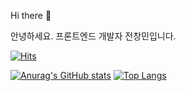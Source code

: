 Hi there 👋

안녕하세요. 프론트엔드 개발자 전창민입니다.

[![Hits](https://hits.seeyoufarm.com/api/count/incr/badge.svg?url=https%3A%2F%2Fgithub.com%2FJeonChangMin15&count_bg=%236F3DC8&title_bg=%2336372C&icon=&icon_color=%23E7E7E7&title=hits&edge_flat=false)](https://hits.seeyoufarm.com)
<!--
[![Solved.ac Profile](http://mazassumnida.wtf/api/v2/generate_badge?boj=cckdals111)](https://solved.ac/cckdals111/)
-->
[![Anurag's GitHub stats](https://github-readme-stats.vercel.app/api?username=JeonChangMin15&count_private=true&theme=radical)](https://github.com/anuraghazra/github-readme-stats)
[![Top Langs](https://github-readme-stats.vercel.app/api/top-langs/?username=JeonChangMin15&layout=compact&theme=dracula)](https://github.com/anuraghazra/github-readme-stats)

